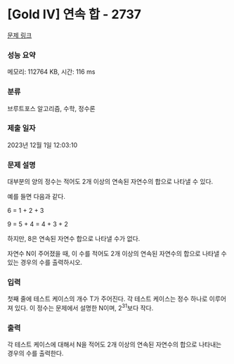 # [Gold IV] 연속 합 - 2737 

[문제 링크](https://www.acmicpc.net/problem/2737) 

### 성능 요약

메모리: 112764 KB, 시간: 116 ms

### 분류

브루트포스 알고리즘, 수학, 정수론

### 제출 일자

2023년 12월 1일 12:03:10

### 문제 설명

<p>대부분의 양의 정수는 적어도 2개 이상의 연속된 자연수의 합으로 나타낼 수 있다.</p>

<p>예를 들면 다음과 같다.</p>

<p>6 = 1 + 2 + 3</p>

<p>9 = 5 + 4 = 4 + 3 + 2</p>

<p>하지만, 8은 연속된 자연수 합으로 나타낼 수가 없다.</p>

<p>자연수 N이 주어졌을 때, 이 수를 적어도 2개 이상의 연속된 자연수의 합으로 나타낼 수 있는 경우의 수를 출력하시오.</p>

### 입력 

 <p>첫째 줄에 테스트 케이스의 개수 T가 주어진다. 각 테스트 케이스는 정수 하나로 이루어져 있다. 이 정수는 문제에서 설명한 N이며, 2<sup>31</sup>보다 작다.</p>

### 출력 

 <p>각 테스트 케이스에 대해서 N을 적어도 2개 이상의 연속된 자연수의 합으로 나타내는 경우의 수를 출력한다.</p>

